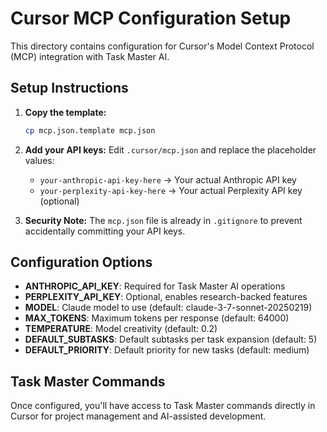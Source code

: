 # Cursor MCP Configuration Setup

This directory contains configuration for Cursor's Model Context Protocol (MCP) integration with Task Master AI.

## Setup Instructions

1. **Copy the template:**
   ```bash
   cp mcp.json.template mcp.json
   ```

2. **Add your API keys:**
   Edit `.cursor/mcp.json` and replace the placeholder values:
   - `your-anthropic-api-key-here` → Your actual Anthropic API key
   - `your-perplexity-api-key-here` → Your actual Perplexity API key (optional)

3. **Security Note:**
   The `mcp.json` file is already in `.gitignore` to prevent accidentally committing your API keys.

## Configuration Options

- **ANTHROPIC_API_KEY**: Required for Task Master AI operations
- **PERPLEXITY_API_KEY**: Optional, enables research-backed features
- **MODEL**: Claude model to use (default: claude-3-7-sonnet-20250219)
- **MAX_TOKENS**: Maximum tokens per response (default: 64000)
- **TEMPERATURE**: Model creativity (default: 0.2)
- **DEFAULT_SUBTASKS**: Default subtasks per task expansion (default: 5)
- **DEFAULT_PRIORITY**: Default priority for new tasks (default: medium)

## Task Master Commands

Once configured, you'll have access to Task Master commands directly in Cursor for project management and AI-assisted development. 
